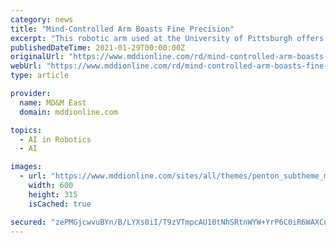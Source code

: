 ```yaml
---
category: news
title: "Mind-Controlled Arm Boasts Fine Precision"
excerpt: "This robotic arm used at the University of Pittsburgh offers ten dimensional control of hand movements. The extra dimensions come from four distinct hand movements: finger abduction, a scoop, thumb extension, and a pinch. These new movements have enabled ..."
publishedDateTime: 2021-01-29T00:00:00Z
originalUrl: "https://www.mddionline.com/rd/mind-controlled-arm-boasts-fine-precision"
webUrl: "https://www.mddionline.com/rd/mind-controlled-arm-boasts-fine-precision"
type: article

provider:
  name: MD&M East
  domain: mddionline.com

topics:
  - AI in Robotics
  - AI

images:
  - url: "https://www.mddionline.com/sites/all/themes/penton_subtheme_mddionline/images/logos/share-logo.png"
    width: 600
    height: 315
    isCached: true

secured: "zePMGjcwvuBYn/B/LYXs0iI/T9zVTmpcAU10tNhSRtnWYW+YrP6C0iR6WAXCn55wA2cgXNITfpqcUdz0Yfpo5Rlf6hm7BBzaTkFrz0dIYGGF5rdm3r8XpX+EIXPAdXRE/zwUfxpewfQdh2ceUKtruqzX4GCRKXA2oAz7WZukxSzbXMGyMJryVfA9RqmcC/1G8UgOQXr1UaP/KwaAINLf8xY8GePR6+QCawPguK1F2rdEhLeatV4hMdWf2MNFop2g2YS3tTQFoTVAlgCbuZcyxKy3JGnvSEBPkhgsbTRtcoY3LcRXMPzLWeNmPgYqVTBaIxLUOhxTK1zniPoGyVZxWP0C81SYBa+6ZV8MMVC7tMQ=;6PsPiygxmvhJhvRunp05Zw=="
---
```


